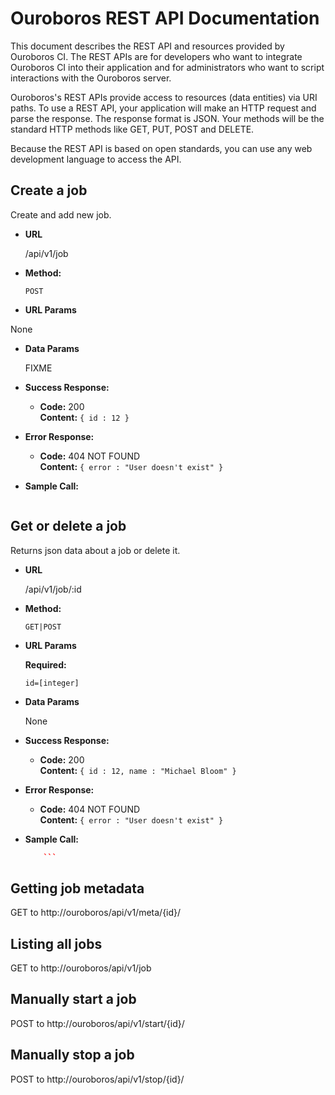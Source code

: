 # Ouroboros REST API Documentation

This document describes the REST API and resources provided by Ouroboros CI. The
REST APIs are for developers who want to integrate Ouroboros CI into their
application and for administrators who want to script interactions with the
Ouroboros server.

Ouroboros's REST APIs provide access to resources (data entities) via URI paths.
To use a REST API, your application will make an HTTP request and parse the
response. The response format is JSON. Your methods will be the standard HTTP
methods like GET, PUT, POST and DELETE.

Because the REST API is based on open standards, you can use any web development
language to access the API.

**Create a job**
----
  Create and add new job.

* **URL**

  /api/v1/job

* **Method:**

  `POST`
  
*  **URL Params**

  None

* **Data Params**

  FIXME

* **Success Response:**

  * **Code:** 200 <br />
    **Content:** `{ id : 12 }`
 
* **Error Response:**

  * **Code:** 404 NOT FOUND <br />
    **Content:** `{ error : "User doesn't exist" }`

* **Sample Call:**

  ```json
  ```

**Get or delete a job**
----
  Returns json data about a job or delete it.

* **URL**

  /api/v1/job/:id

* **Method:**

  `GET|POST`
  
*  **URL Params**

   **Required:**
 
   `id=[integer]`

* **Data Params**

  None

* **Success Response:**

  * **Code:** 200 <br />
    **Content:** `{ id : 12, name : "Michael Bloom" }`
 
* **Error Response:**

  * **Code:** 404 NOT FOUND <br />
    **Content:** `{ error : "User doesn't exist" }`

* **Sample Call:**

  ```json
      ```

## Getting job metadata

GET to http://ouroboros/api/v1/meta/{id}/

## Listing all jobs

GET to http://ouroboros/api/v1/job

## Manually start a job

POST to http://ouroboros/api/v1/start/{id}/

## Manually stop a job

POST to http://ouroboros/api/v1/stop/{id}/
